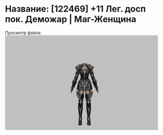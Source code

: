 # Название: [122469] +11 Лег. досп пок. Деможар | Маг-Женщина

Просмотр файла:
![p050034.png](p050034.png)
